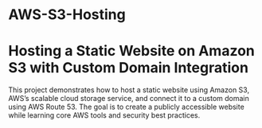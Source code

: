 # AWS-S3-Hosting
# Hosting a Static Website on Amazon S3 with Custom Domain Integration
This project demonstrates how to host a static website using Amazon S3, AWS’s scalable cloud storage service, and connect it to a custom domain using AWS Route 53. 
The goal is to create a publicly accessible website while learning core AWS tools and security best practices.
